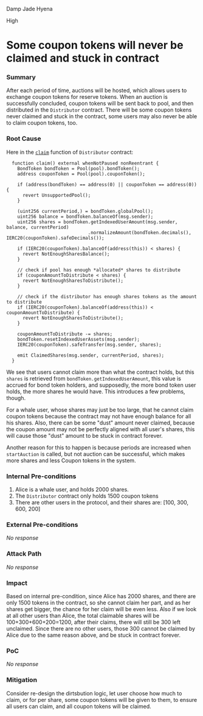 Damp Jade Hyena

High

# Some coupon tokens will never be claimed and stuck in contract

### Summary

After each period of time, auctions will be hosted, which allows users to exchange coupon tokens for reserve tokens. When an auction is successfully concluded, coupon tokens will be sent back to pool, and then distributed in the `Distributor` contract. There will be some coupon tokens never claimed and stuck in the contract, some users may also never be able to claim coupon tokens, too.

### Root Cause

Here in the [`claim`](https://github.com/sherlock-audit/2024-12-plaza-finance/blob/main/plaza-evm/src/Distributor.sol#L78C1-L110C4) function of `Distributor` contract:
```solidity
  function claim() external whenNotPaused nonReentrant {
    BondToken bondToken = Pool(pool).bondToken();
    address couponToken = Pool(pool).couponToken();

    if (address(bondToken) == address(0) || couponToken == address(0)){
      revert UnsupportedPool();
    }

    (uint256 currentPeriod,) = bondToken.globalPool();
    uint256 balance = bondToken.balanceOf(msg.sender);
    uint256 shares = bondToken.getIndexedUserAmount(msg.sender, balance, currentPeriod)
                              .normalizeAmount(bondToken.decimals(), IERC20(couponToken).safeDecimals());

    if (IERC20(couponToken).balanceOf(address(this)) < shares) {
      revert NotEnoughSharesBalance();
    }
    
    // check if pool has enough *allocated* shares to distribute
    if (couponAmountToDistribute < shares) {
      revert NotEnoughSharesToDistribute();
    }

    // check if the distributor has enough shares tokens as the amount to distribute
    if (IERC20(couponToken).balanceOf(address(this)) < couponAmountToDistribute) {
      revert NotEnoughSharesToDistribute();
    }

    couponAmountToDistribute -= shares;    
    bondToken.resetIndexedUserAssets(msg.sender);
    IERC20(couponToken).safeTransfer(msg.sender, shares);
    
    emit ClaimedShares(msg.sender, currentPeriod, shares);
  }
```
 We see that users cannot claim more than what the contract holds, but this `shares` is retrieved from `bondToken.getIndexedUserAmount`, this value is accrued for bond token holders, and supposedly, the more bond token user holds, the more shares he would have. This introduces a few problems, though.

For a whale user, whose shares may just be too large, that he cannot claim coupon tokens because the contract may not have enough balance for all his shares. Also, there can be some "dust" amount never claimed, because the coupon amount may not be perfectly aligned with all user's shares, this will cause those "dust" amount to be stuck in contract forever.

Another reason for this to happen is because periods are increased when `startAuction` is called, but not auction can be successful, which makes more shares and less Coupon tokens in the system.

### Internal Pre-conditions

1. Alice is a whale user, and holds 2000 shares. 
2. The `Distributor` contract only holds 1500 coupon tokens
3. There are other users in the protocol, and their shares are: [100, 300, 600, 200]

### External Pre-conditions

_No response_

### Attack Path

_No response_

### Impact

Based on internal pre-condition, since Alice has 2000 shares, and there are only 1500 tokens in the contract, so she cannot claim her part, and as her shares get bigger, the chance for her claim will be even less. Also if we look at all other users than Alice, the total claimable shares will be 100+300+600+200=1200, after their claims, there will still be 300 left unclaimed. Since there are no other users, those 300 cannot be claimed by Alice due to the same reason above, and be stuck in contract forever.

### PoC

_No response_

### Mitigation

Consider re-design the dirtsbution logic, let user choose how much to claim, or for per share, some coupon tokens will be given to them, to ensure all users can claim, and all coupon tokens will be claimed.